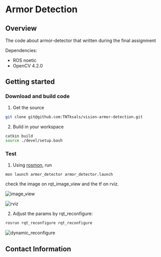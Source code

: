 # Armor Detection

## Overview

The code about armor-detector that written during the final assignment 

Dependencies:

- ROS noetic
- OpenCV 4.2.0

## Getting started 

### Download and build code

1. Get the source 

```bash
git clone git@github.com:TNTksals/vision-armor-detection.git
```

2. Build in your workspace

```bash
catkin build
source ./devel/setup.bash
```

### Test

1. Using [rosmon](http://wiki.ros.org/rosmon), run

```bash
mon launch armor_detector armor_detector.launch
```

check the image on rqt_image_view and the tf on rviz.

![image_view](https://user-images.githubusercontent.com/89313083/162264700-22995e37-ce1b-4374-a5b4-8a4e665b12c5.png)



![rviz](https://user-images.githubusercontent.com/89313083/162264738-f22495a9-f79b-40c4-ae91-30a4269a9b81.png)

2. Adjust the params by rqt_reconfigure:

```bash
rosrun rqt_reconfigure rqt_reconfigure
```

![dynamic_reconfigure](https://user-images.githubusercontent.com/89313083/162264803-d63b06b3-6c92-4739-be31-585504e339ca.png)

## Contact Information

[ROS]: http://www.ros.org

[rviz]: http://wiki.ros.org/rviz

[OpenCV]: https://opencv.org/

